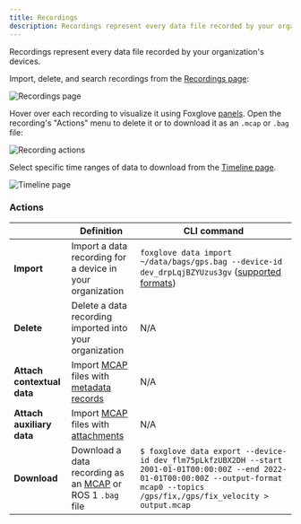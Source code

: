 ```yaml
---
title: Recordings
description: Recordings represent every data file recorded by your organization's devices.
---
```


Recordings represent every data file recorded by your organization's devices.

Import, delete, and search recordings from the [Recordings page](https://console.foxglove.dev/recordings):

![Recordings page](/img/docs/recordings/index.png)

Hover over each recording to visualize it using Foxglove [panels](../visualization/panels/introduction). Open the recording's "Actions" menu to delete it or to download it as an `.mcap` or `.bag` file:

![Recording actions](/img/docs/recordings/menu.png)

Select specific time ranges of data to download from the [Timeline page](https://console.foxglove.dev/timeline).

![Timeline page](/img/docs/recordings/timeline.png)

### Actions

|                            | Definition                                                                    | CLI command                                                                                            |
| -------------------------- | ----------------------------------------------------------------------------- | ------------------------------------------------------------------------------------------------------ |
| **Import**                 | Import a data recording for a device in your organization                     | `foxglove data import ~/data/bags/gps.bag --device-id dev_drpLqjBZYUzus3gv` ([supported formats](TBD)) |
| **Delete**                 | Delete a data recording imported into your organization                       | N/A                                                                                                    |
| **Attach contextual data** | Import [MCAP](https://mcap.dev) files with [metadata records](TBD)            | N/A                                                                                                    |
| **Attach auxiliary data**  | Import [MCAP](https://mcap.dev) files with [attachments](TBD)                 | N/A                                                                                                    |
| **Download**               | Download a data recording as an [MCAP](https://mcap.dev) or ROS 1 `.bag` file | `$ foxglove data export --device-id dev_flm75pLkfzUBX2DH --start 2001-01-01T00:00:00Z --end 2022-01-01T00:00:00Z --output-format mcap0 --topics /gps/fix,/gps/fix_velocity > output.mcap`                                                                                                    |
